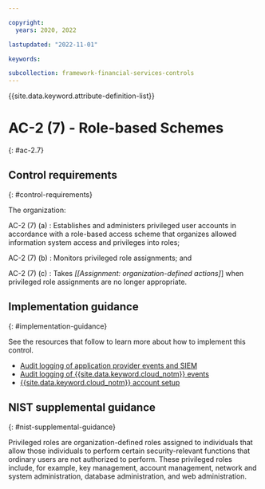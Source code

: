 ```yaml
---

copyright:
  years: 2020, 2022

lastupdated: "2022-11-01"

keywords:

subcollection: framework-financial-services-controls
---
```


{{site.data.keyword.attribute-definition-list}}

               
# AC-2 (7) - Role-based Schemes
{: #ac-2.7}

## Control requirements
{: #control-requirements}

The organization:

AC-2 (7) (a)
    : Establishes and administers privileged user accounts in accordance with a role-based access scheme that organizes allowed information system access and privileges into roles;

AC-2 (7) (b)
    : Monitors privileged role assignments; and

AC-2 (7) (c)
    : Takes _[[Assignment: organization-defined actions]_] when privileged role assignments are no longer appropriate.

## Implementation guidance
{: #implementation-guidance}

See the resources that follow to learn more about how to implement this control.

- [Audit logging of application provider events and SIEM](/docs/framework-financial-services?topic=framework-financial-services-shared-logging-audit-provider)
- [Audit logging of {{site.data.keyword.cloud_notm}} events](/docs/framework-financial-services?topic=framework-financial-services-shared-logging-audit)
- [{{site.data.keyword.cloud_notm}} account setup](/docs/framework-financial-services?topic=framework-financial-services-shared-account-setup)

## NIST supplemental guidance
{: #nist-supplemental-guidance}

Privileged roles are organization-defined roles assigned to individuals that allow those individuals to perform certain security-relevant functions that ordinary users are not authorized to perform. These privileged roles include, for example, key management, account management, network and system administration, database administration, and web administration.





